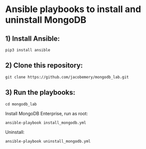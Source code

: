 # Ansible playbooks to install and uninstall MongoDB

## 1) Install Ansible: 
~~~
pip3 install ansible 
~~~
## 2) Clone this repository: 
~~~
git clone https://github.com/jacobemery/mongodb_lab.git 
~~~
## 3) Run the playbooks:
~~~
cd mongodb_lab 
~~~
Install MongoDB Enterprise, run as root:
~~~
ansible-playbook install_mongodb.yml 
~~~
Uninstall: 
~~~
ansible-playbook uninstall_mongodb.yml
~~~
